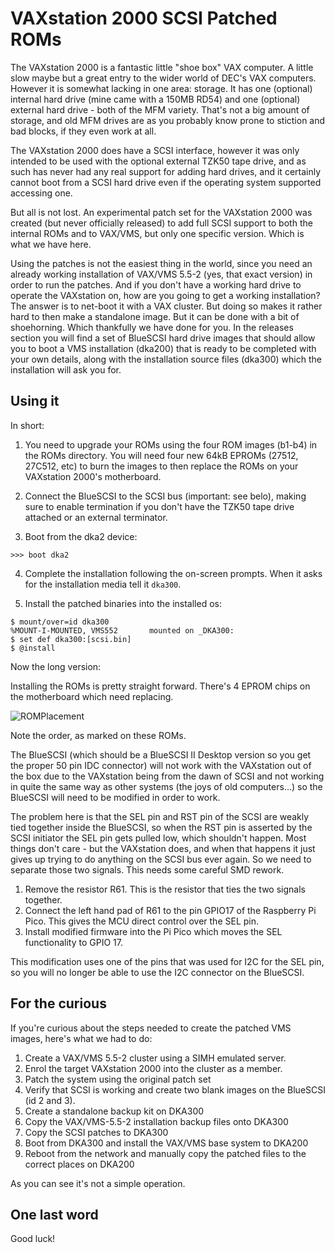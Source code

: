VAXstation 2000 SCSI Patched ROMs
=================================

The VAXstation 2000 is a fantastic little "shoe box" VAX computer. A little
slow maybe but a great entry to the wider world of DEC's VAX computers.
However it is somewhat lacking in one area: storage. It has one (optional)
internal hard drive (mine came with a 150MB RD54) and one (optional)
external hard drive - both of the MFM variety. That's not a big amount of
storage, and old MFM drives are as you probably know prone to stiction and
bad blocks, if they even work at all. 

The VAXstation 2000 does have a SCSI interface, however it was only intended
to be used with the optional external TZK50 tape drive, and as such has never
had any real support for adding hard drives, and it certainly cannot boot
from a SCSI hard drive even if the operating system supported accessing one.

But all is not lost. An experimental patch set for the VAXstation 2000 was
created (but never officially released) to add full SCSI support to both the
internal ROMs and to VAX/VMS, but only one specific version. Which is what
we have here.

Using the patches is not the easiest thing in the world, since you need
an already working installation of VAX/VMS 5.5-2 (yes, that exact version)
in order to run the patches. And if you don't have a working hard drive
to operate the VAXstation on, how are you going to get a working installation?
The answer is to net-boot it with a VAX cluster. But doing so makes it
rather hard to then make a standalone image. But it can be done with a bit
of shoehorning. Which thankfully we have done for you. In the releases
section you will find a set of BlueSCSI hard drive images that should allow you
to boot a VMS installation (dka200) that is ready to be completed with
your own details, along with the installation source files (dka300) which
the installation will ask you for.

Using it
--------

In short:

1. You need to upgrade your ROMs using the four ROM images (b1-b4) in the ROMs
   directory. You will need four new 64kB EPROMs (27512, 27C512, etc) to burn the images to then
   replace the ROMs on your VAXstation 2000's motherboard.

2. Connect the BlueSCSI to the SCSI bus (important: see belo), making sure to enable termination if
   you don't have the TZK50 tape drive attached or an external terminator.

3. Boot from the dka2 device:

```
>>> boot dka2
```

4. Complete the installation following the on-screen prompts. When it asks for
   the installation media tell it `dka300`.

5. Install the patched binaries into the installed os:

```
$ mount/over=id dka300
%MOUNT-I-MOUNTED, VMS552       mounted on _DKA300:
$ set def dka300:[scsi.bin]
$ @install
```

Now the long version:

Installing the ROMs is pretty straight forward. There's 4 EPROM chips on the motherboard
which need replacing.

![ROMPlacement](https://github.com/user-attachments/assets/eb0417ef-58f3-4042-aaf1-6d31a02361bb)

Note the order, as marked on these ROMs.

The BlueSCSI (which should be a BlueSCSI II Desktop version so you get the proper 50 pin
IDC connector) will not work with the VAXstation out of the box due to the VAXstation
being from the dawn of SCSI and not working in quite the same way as other systems
(the joys of old computers...) so the BlueSCSI will need to be modified in order to work.

The problem here is that the SEL pin and RST pin of the SCSI are weakly tied together inside the
BlueSCSI, so when the RST pin is asserted by the SCSI initiator the SEL pin gets pulled
low, which shouldn't happen. Most things don't care - but the VAXstation does, and when that
happens it just gives up trying to do anything on the SCSI bus ever again.  So we need
to separate those two signals. This needs some careful SMD rework.

1. Remove the resistor R61. This is the resistor that ties the two signals together.
2. Connect the left hand pad of R61 to the pin GPIO17 of the Raspberry Pi Pico. This
   gives the MCU direct control over the SEL pin.
3. Install modified firmware into the Pi Pico which moves the SEL functionality to
   GPIO 17.

This modification uses one of the pins that was used for I2C for the SEL pin, so you will
no longer be able to use the I2C connector on the BlueSCSI.

For the curious
---------------

If you're curious about the steps needed to create the patched VMS images, here's what
we had to do:

1. Create a VAX/VMS 5.5-2 cluster using a SIMH emulated server.
2. Enrol the target VAXstation 2000 into the cluster as a member.
3. Patch the system using the original patch set
4. Verify that SCSI is working and create two blank images on the BlueSCSI (id 2 and 3).
5. Create a standalone backup kit on DKA300
6. Copy the VAX/VMS-5.5-2 installation backup files onto DKA300
7. Copy the SCSI patches to DKA300
8. Boot from DKA300 and install the VAX/VMS base system to DKA200
9. Reboot from the network and manually copy the patched files to the
   correct places on DKA200

As you can see it's not a simple operation.

One last word
-------------

Good luck!
